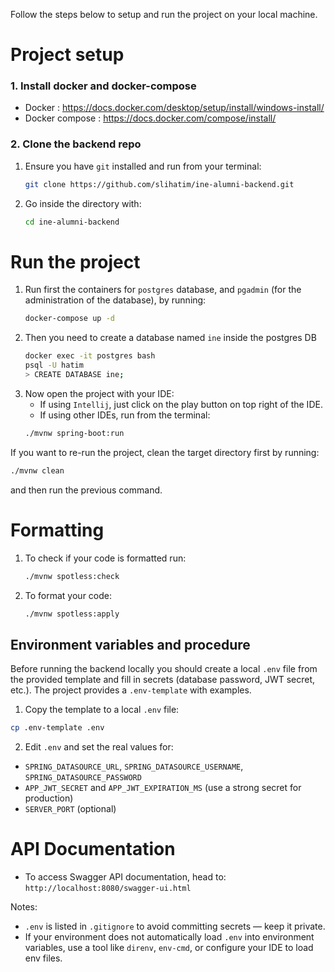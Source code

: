Follow the steps below to setup and run the project on your local machine.
# Project setup

### 1. Install docker and docker-compose
- Docker : https://docs.docker.com/desktop/setup/install/windows-install/
- Docker compose : https://docs.docker.com/compose/install/

### 2. Clone the backend repo
1. Ensure you have `git` installed and run from your terminal:
    ```bash
    git clone https://github.com/slihatim/ine-alumni-backend.git
    ```
2. Go inside the directory with:
    ```bash
    cd ine-alumni-backend
    ```

# Run the project
1. Run first the containers for `postgres` database, and `pgadmin` (for the administration of the database), by running:
    ```bash
    docker-compose up -d
    ```
2. Then you need to create a database named `ine` inside the postgres DB
    ```bash
    docker exec -it postgres bash
    psql -U hatim
    > CREATE DATABASE ine;
    ```
3. Now open the project with your IDE:
   - If using `Intellij`, just click on the play button on top right of the IDE.
   - If using other IDEs, run from the terminal:
    ```bash
    ./mvnw spring-boot:run
    ```
If you want to re-run the project, clean the target directory first by running:
```bash
./mvnw clean
```
and then run the previous command.

# Formatting
1. To check if your code is formatted run:
    ```bash
    ./mvnw spotless:check
    ```
2. To format your code:
    ```bash
    ./mvnw spotless:apply
    ```

## Environment variables and procedure

Before running the backend locally you should create a local `.env` file from the provided template and fill in secrets (database password, JWT secret, etc.). The project provides a `.env-template` with examples.

1. Copy the template to a local `.env` file:

```bash
cp .env-template .env
```

2. Edit `.env` and set the real values for:
- `SPRING_DATASOURCE_URL`, `SPRING_DATASOURCE_USERNAME`, `SPRING_DATASOURCE_PASSWORD`
- `APP_JWT_SECRET` and `APP_JWT_EXPIRATION_MS` (use a strong secret for production)
- `SERVER_PORT` (optional)

# API Documentation
- To access Swagger API documentation, head to:
    ```http://localhost:8080/swagger-ui.html```

Notes:
- `.env` is listed in `.gitignore` to avoid committing secrets — keep it private.
- If your environment does not automatically load `.env` into environment variables, use a tool like `direnv`, `env-cmd`, or configure your IDE to load env files.
